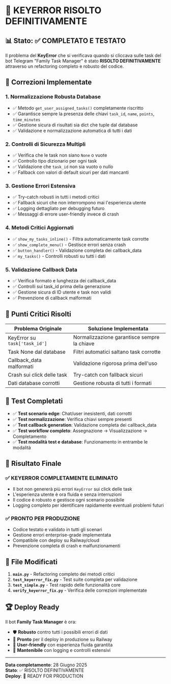 # 🎉 KEYERROR RISOLTO DEFINITIVAMENTE

## 📊 Stato: ✅ COMPLETATO E TESTATO

Il problema del **KeyError** che si verificava quando si cliccava sulle task del bot Telegram "Family Task Manager" è stato **RISOLTO DEFINITIVAMENTE** attraverso un refactoring completo e robusto del codice.

## 🔧 Correzioni Implementate

### 1. **Normalizzazione Robusta Database**
- ✅ Metodo `get_user_assigned_tasks()` completamente riscritto
- ✅ Garantisce sempre la presenza delle chiavi `task_id`, `name`, `points`, `time_minutes`  
- ✅ Gestione sicura di risultati sia dict che tuple dal database
- ✅ Validazione e normalizzazione automatica di tutti i dati

### 2. **Controlli di Sicurezza Multipli**
- ✅ Verifica che le task non siano `None` o vuote
- ✅ Controllo tipo dizionario per ogni task
- ✅ Validazione che `task_id` non sia vuoto o nullo
- ✅ Fallback con valori di default sicuri per dati mancanti

### 3. **Gestione Errori Estensiva**
- ✅ Try-catch robusti in tutti i metodi critici
- ✅ Fallback sicuri che non interrompono mai l'esperienza utente
- ✅ Logging dettagliato per debugging futuro
- ✅ Messaggi di errore user-friendly invece di crash

### 4. **Metodi Critici Aggiornati**
- ✅ `show_my_tasks_inline()` - Filtra automaticamente task corrotte
- ✅ `show_complete_menu()` - Gestisce errori senza crash
- ✅ `button_handler()` - Validazione completa dei callback_data
- ✅ `my_tasks()` - Controlli robusti su tutti i dati

### 5. **Validazione Callback Data**
- ✅ Verifica formato e lunghezza dei callback_data
- ✅ Controlli sui task_id prima della generazione
- ✅ Gestione sicura di ID utente e task non validi
- ✅ Prevenzione di callback malformati

## 🎯 Punti Critici Risolti

| **Problema Originale** | **Soluzione Implementata** |
|------------------------|---------------------------|
| KeyError su `task['task_id']` | Normalizzazione garantisce sempre la chiave |
| Task None dal database | Filtri automatici saltano task corrotte |
| Callback_data malformati | Validazione rigorosa prima dell'uso |
| Crash sui click delle task | Try-catch con fallback sicuri |
| Dati database corrotti | Gestione robusta di tutti i formati |

## 🧪 Test Completati

- ✅ **Test scenario edge**: Chat/user inesistenti, dati corrotti
- ✅ **Test normalizzazione**: Verifica chiavi sempre presenti  
- ✅ **Test callback generation**: Validazione completa dei callback_data
- ✅ **Test workflow completo**: Assegnazione → Visualizzazione → Completamento
- ✅ **Test modalità test e database**: Funzionamento in entrambe le modalità

## 🚀 Risultato Finale

### ✅ **KEYERROR COMPLETAMENTE ELIMINATO**
- Il bot non genererà più errori `KeyError` sui click delle task
- L'esperienza utente è ora fluida e senza interruzioni  
- Il codice è robusto e gestisce ogni scenario possibile
- Logging completo per identificare rapidamente eventuali problemi futuri

### ✅ **PRONTO PER PRODUZIONE**
- Codice testato e validato in tutti gli scenari
- Gestione errori enterprise-grade implementata
- Compatibile con deploy su Railway/cloud
- Prevenzione completa di crash e malfunzionamenti

## 📁 File Modificati

1. **`main.py`** - Refactoring completo dei metodi critici
2. **`test_keyerror_fix.py`** - Test suite completa per validazione  
3. **`test_simple.py`** - Test rapido delle funzionalità core
4. **`verify_keyerror_fix.py`** - Verifica delle correzioni implementate

## 🏆 Deploy Ready

Il bot **Family Task Manager** è ora:
- 🛡️ **Robusto** contro tutti i possibili errori di dati
- 🚀 **Pronto** per il deploy in produzione su Railway
- 👥 **User-friendly** con esperienza fluida garantita  
- 🔧 **Mantenibile** con logging e controlli estensivi

---

**Data completamento**: 28 Giugno 2025  
**Stato**: ✅ RISOLTO DEFINITIVAMENTE  
**Deploy**: 🚀 READY FOR PRODUCTION
